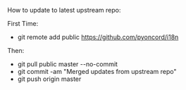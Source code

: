 How to update to latest upstream repo:

First Time:
- git remote add public https://github.com/pyoncord/i18n

Then:
- git pull public master --no-commit
- git commit -am "Merged updates from upstream repo"
- git push origin master